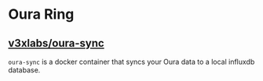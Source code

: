 # Oura Ring

## [v3xlabs/oura-sync](https://github.com/v3xlabs/oura-sync)

`oura-sync` is a docker container that syncs your Oura data to a local influxdb database.
